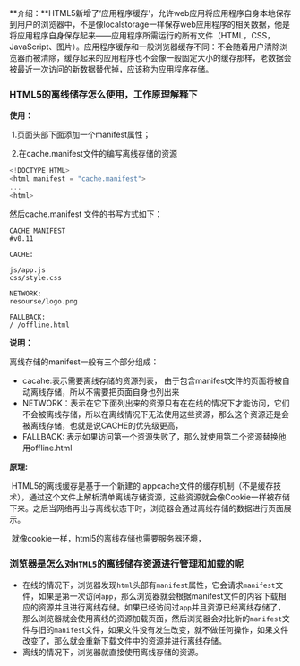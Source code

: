 **介绍：**HTML5新增了‘应用程序缓存’，允许web应用将应用程序自身本地保存到用户的浏览器中，不是像localstorage一样保存web应用程序的相关数据，他是将应用程序自身保存起来——应用程序所需运行的所有文件（HTML，CSS，JavaScript、图片）。应用程序缓存和一般浏览器缓存不同：不会随着用户清除浏览器而被清除，缓存起来的应用程序也不会像一般固定大小的缓存那样，老数据会被最近一次访问的新数据替代掉，应该称为应用程序存储。

### HTML5的离线储存怎么使用，工作原理解释下

**使用：**

​    1.页面头部下面添加一个manifest属性；

​    2.在cache.manifest文件的编写离线存储的资源

```js
<!DOCTYPE HTML>
<html manifest = "cache.manifest">
...
<html>
```

然后cache.manifest 文件的书写方式如下：

```
CACHE MANIFEST
#v0.11

CACHE:

js/app.js
css/style.css

NETWORK:
resourse/logo.png

FALLBACK:
/ /offline.html
```

**说明：**

  离线存储的manifest一般有三个部分组成：

- cacahe:表示需要离线存储的资源列表，  由于包含manifest文件的页面将被自动离线存储，所以不需要把页面自身也列出来
- NETWORK：表示在它下面列出来的资源只有在在线的情况下才能访问，它们不会被离线存储，所以在离线情况下无法使用这些资源，那么这个资源还是会被离线存储，也就是说CACHE的优先级更高，
- FALLBACK:  表示如果访问第一个资源失败了，那么就使用第二个资源替换他  用offline.html



**原理:**

​      HTML5的离线缓存是基于一个新建的  appcache文件的缓存机制（不是缓存技术），通过这个文件上解析清单离线存储资源，这些资源就会像Cookie一样被存储下来。之后当网络再出与离线状态下时，浏览器会通过离线存储的数据进行页面展示。

​    就像cookie一样，html5的离线存储也需要服务器环境，

### 浏览器是怎么对`HTML5`的离线储存资源进行管理和加载的呢

- 在线的情况下，浏览器发现`html`头部有`manifest`属性，它会请求`manifest`文件，如果是第一次访问`app`，那么浏览器就会根据manifest文件的内容下载相应的资源并且进行离线存储。如果已经访问过`app`并且资源已经离线存储了，那么浏览器就会使用离线的资源加载页面，然后浏览器会对比新的`manifest`文件与旧的`manifes`t文件，如果文件没有发生改变，就不做任何操作，如果文件改变了，那么就会重新下载文件中的资源并进行离线存储。
- 离线的情况下，浏览器就直接使用离线存储的资源。